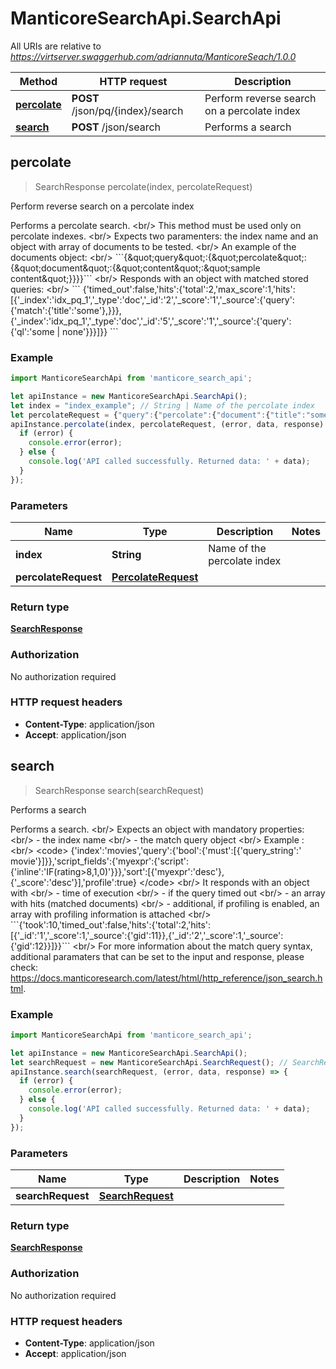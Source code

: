 # ManticoreSearchApi.SearchApi

All URIs are relative to *https://virtserver.swaggerhub.com/adriannuta/ManticoreSeach/1.0.0*

Method | HTTP request | Description
------------- | ------------- | -------------
[**percolate**](SearchApi.md#percolate) | **POST** /json/pq/{index}/search | Perform reverse search on a percolate index
[**search**](SearchApi.md#search) | **POST** /json/search | Performs a search



## percolate

> SearchResponse percolate(index, percolateRequest)

Perform reverse search on a percolate index

Performs a percolate search. &lt;br/&gt; This method must be used only on percolate indexes. &lt;br/&gt;  Expects two paramenters: the index name and an object with array of documents to be tested. &lt;br/&gt;  An example of the documents object: &lt;br/&gt;  &#x60;&#x60;&#x60;{\&quot;query\&quot;:{\&quot;percolate\&quot;:{\&quot;document\&quot;:{\&quot;content\&quot;:\&quot;sample content\&quot;}}}}&#x60;&#x60;&#x60; &lt;br/&gt;  Responds with an object with matched stored queries: &lt;br/&gt; &#x60;&#x60;&#x60; {&#39;timed_out&#39;:false,&#39;hits&#39;:{&#39;total&#39;:2,&#39;max_score&#39;:1,&#39;hits&#39;:[{&#39;_index&#39;:&#39;idx_pq_1&#39;,&#39;_type&#39;:&#39;doc&#39;,&#39;_id&#39;:&#39;2&#39;,&#39;_score&#39;:&#39;1&#39;,&#39;_source&#39;:{&#39;query&#39;:{&#39;match&#39;:{&#39;title&#39;:&#39;some&#39;},}}},{&#39;_index&#39;:&#39;idx_pq_1&#39;,&#39;_type&#39;:&#39;doc&#39;,&#39;_id&#39;:&#39;5&#39;,&#39;_score&#39;:&#39;1&#39;,&#39;_source&#39;:{&#39;query&#39;:{&#39;ql&#39;:&#39;some | none&#39;}}}]}} &#x60;&#x60;&#x60; 

### Example

```javascript
import ManticoreSearchApi from 'manticore_search_api';

let apiInstance = new ManticoreSearchApi.SearchApi();
let index = "index_example"; // String | Name of the percolate index
let percolateRequest = {"query":{"percolate":{"document":{"title":"some text to match"}}}}; // PercolateRequest | 
apiInstance.percolate(index, percolateRequest, (error, data, response) => {
  if (error) {
    console.error(error);
  } else {
    console.log('API called successfully. Returned data: ' + data);
  }
});
```

### Parameters


Name | Type | Description  | Notes
------------- | ------------- | ------------- | -------------
 **index** | **String**| Name of the percolate index | 
 **percolateRequest** | [**PercolateRequest**](PercolateRequest.md)|  | 

### Return type

[**SearchResponse**](SearchResponse.md)

### Authorization

No authorization required

### HTTP request headers

- **Content-Type**: application/json
- **Accept**: application/json


## search

> SearchResponse search(searchRequest)

Performs a search

Performs a search. &lt;br/&gt; Expects an object with mandatory properties: &lt;br/&gt; - the index name &lt;br/&gt; - the match query object &lt;br/&gt;  Example : &lt;br/&gt; &lt;code&gt; {&#39;index&#39;:&#39;movies&#39;,&#39;query&#39;:{&#39;bool&#39;:{&#39;must&#39;:[{&#39;query_string&#39;:&#39; movie&#39;}]}},&#39;script_fields&#39;:{&#39;myexpr&#39;:{&#39;script&#39;:{&#39;inline&#39;:&#39;IF(rating&gt;8,1,0)&#39;}}},&#39;sort&#39;:[{&#39;myexpr&#39;:&#39;desc&#39;},{&#39;_score&#39;:&#39;desc&#39;}],&#39;profile&#39;:true} &lt;/code&gt; &lt;br/&gt;  It responds with an object with &lt;br/&gt; - time of execution &lt;br/&gt; - if the query timed out &lt;br/&gt; - an array with hits (matched documents) &lt;br/&gt; - additional, if profiling is enabled, an array with profiling information is attached &lt;br/&gt;   &#x60;&#x60;&#x60;{&#39;took&#39;:10,&#39;timed_out&#39;:false,&#39;hits&#39;:{&#39;total&#39;:2,&#39;hits&#39;:[{&#39;_id&#39;:&#39;1&#39;,&#39;_score&#39;:1,&#39;_source&#39;:{&#39;gid&#39;:11}},{&#39;_id&#39;:&#39;2&#39;,&#39;_score&#39;:1,&#39;_source&#39;:{&#39;gid&#39;:12}}]}}&#x60;&#x60;&#x60; &lt;br/&gt;  For more information about the match query syntax, additional paramaters that can be set to the input and response, please check: https://docs.manticoresearch.com/latest/html/http_reference/json_search.html. 

### Example

```javascript
import ManticoreSearchApi from 'manticore_search_api';

let apiInstance = new ManticoreSearchApi.SearchApi();
let searchRequest = new ManticoreSearchApi.SearchRequest(); // SearchRequest | 
apiInstance.search(searchRequest, (error, data, response) => {
  if (error) {
    console.error(error);
  } else {
    console.log('API called successfully. Returned data: ' + data);
  }
});
```

### Parameters


Name | Type | Description  | Notes
------------- | ------------- | ------------- | -------------
 **searchRequest** | [**SearchRequest**](SearchRequest.md)|  | 

### Return type

[**SearchResponse**](SearchResponse.md)

### Authorization

No authorization required

### HTTP request headers

- **Content-Type**: application/json
- **Accept**: application/json

